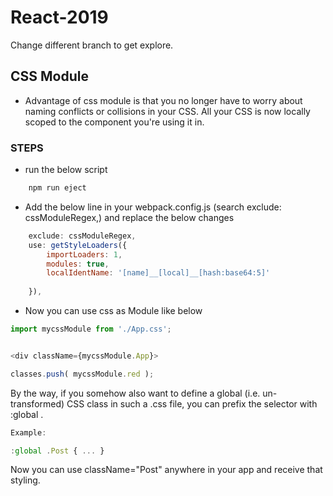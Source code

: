 # React-2019
Change different branch to get explore.
## CSS Module
* Advantage of css module is  that you no longer have to worry about naming conflicts or collisions in your CSS. All your CSS is now locally scoped to the component you're using it in.

### STEPS
* run the below script

```js
    npm run eject
```
* Add the below line in your webpack.config.js (search exclude: cssModuleRegex,) and replace the below changes

```js
    exclude: cssModuleRegex,
    use: getStyleLoaders({
        importLoaders: 1,
        modules: true,
        localIdentName: '[name]__[local]__[hash:base64:5]'
        
    }),
```
* Now you can use css as Module like below

```js
import mycssModule from './App.css';


<div className={mycssModule.App}>

classes.push( mycssModule.red );
```

By the way, if you somehow also want to define a global (i.e. un-transformed) CSS class in such a .css  file, you can prefix the selector with :global .

```js
Example:

:global .Post { ... } 

```

Now you can use className="Post"  anywhere in your app and receive that styling.
